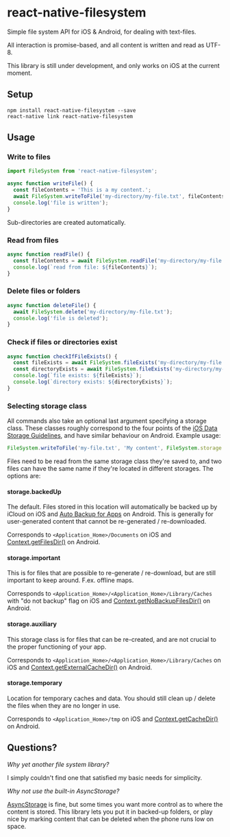 # react-native-filesystem
Simple file system API for iOS &amp; Android, for dealing with text-files.

All interaction is promise-based, and all content is 
written and read as UTF-8.

This library is still under development, and only works on iOS at the current moment.

## Setup

    npm install react-native-filesystem --save
    react-native link react-native-filesystem

## Usage
### Write to files

```javascript
import FileSystem from 'react-native-filesystem';

async function writeFile() {
  const fileContents = 'This is a my content.';
  await FileSystem.writeToFile('my-directory/my-file.txt', fileContents);
  console.log('file is written');
}
```

Sub-directories are created automatically.

### Read from files

```javascript
async function readFile() {
  const fileContents = await FileSystem.readFile('my-directory/my-file.txt');
  console.log(`read from file: ${fileContents}`);
}
```

### Delete files or folders

```javascript
async function deleteFile() {
  await FileSystem.delete('my-directory/my-file.txt');
  console.log('file is deleted');
}
```

### Check if files or directories exist

```javascript
async function checkIfFileExists() {
  const fileExists = await FileSystem.fileExists('my-directory/my-file.txt');
  const directoryExists = await FileSystem.fileExists('my-directory/my-file.txt');
  console.log(`file exists: ${fileExists}`);
  console.log(`directory exists: ${directoryExists}`);
}
```

### Selecting storage class

All commands also take an optional last argument specifying a storage class. 
These classes roughly correspond to the four points of the 
[iOS Data Storage Guidelines](https://developer.apple.com/icloud/documentation/data-storage/index.html), 
and have similar behaviour on Android. Example usage:

```javascript
FileSystem.writeToFile('my-file.txt', 'My content', FileSystem.storage.important);
```

Files need to be read from the same storage class they're saved to, and two files can have the same name 
if they're located in different storages. The options are:

#### storage.backedUp

The default. Files stored in this location will automatically be backed up by iCloud on iOS and [Auto Backup for Apps](https://developer.android.com/guide/topics/data/autobackup.html) on Android. This is generally for user-generated content that cannot be re-generated / re-downloaded.

Corresponds to `<Application_Home>/Documents` on iOS and [Context.getFilesDir()](https://developer.android.com/reference/android/content/Context.html#getFilesDir()) on Android.

#### storage.important

This is for files that are possible to re-generate / re-download, but are still important to keep around. F.ex. offline maps.

Corresponds to `<Application_Home>/<Application_Home>/Library/Caches` with "do not backup" flag on iOS and [Context.getNoBackupFilesDir()](https://developer.android.com/reference/android/content/Context.html#getNoBackupFilesDir()) on Android.

#### storage.auxiliary

This storage class is for files that can be re-created, and are not crucial to the proper functioning of your app.

Corresponds to `<Application_Home>/<Application_Home>/Library/Caches` on iOS and [Context.getExternalCacheDir()](https://developer.android.com/reference/android/content/Context.html#getExternalCacheDir()) on Android.

#### storage.temporary

Location for temporary caches and data. You should still clean up / delete the files when they are no longer in use.

Corresponds to `<Application_Home>/tmp` on iOS and [Context.getCacheDir()](https://developer.android.com/reference/android/content/Context.html#getCacheDir()) on Android.

## Questions?

*Why yet another file system library?*

I simply couldn't find one that satisfied my basic needs for simplicity.

*Why not use the built-in AsyncStorage?*

[AsyncStorage](https://facebook.github.io/react-native/docs/asyncstorage.html) is fine, but some 
times you want more control as to where the content is stored. This library lets you put it 
in backed-up folders, or play nice by marking content that can be deleted when the 
 phone runs low on space.
